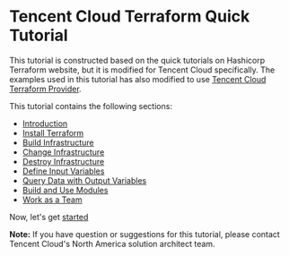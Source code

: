 # Tencent Cloud Terraform Quick Tutorial

This tutorial is constructed based on the quick tutorials on Hashicorp Terraform website, but it is modified for Tencent Cloud specifically. The examples used in this tutorial has also modified to use [Tencent Cloud Terraform Provider](https://registry.terraform.io/providers/tencentcloudstack/tencentcloud/latest/docs).

This tutorial contains the following sections: 
- [Introduction](./docs/introduction.md)
- [Install Terraform](./docs/installation.md)
- [Build Infrastructure](./docs/build-infra.md)
- [Change Infrastructure](./docs/change-infra.md)
- [Destroy Infrastructure](./docs/destroy-infra.md)
- [Define Input Variables](./docs/define-inputs.md)
- [Query Data with Output Variables](./docs/query-outputs.md)
- [Build and Use Modules](./docs/build-with-modules.md)
- [Work as a Team](./docs/share-state.md)

Now, let's get [started](./docs/introduction.md)


**Note:** If you have question or suggestions for this tutorial, please contact Tencent Cloud's North America solution architect team.
